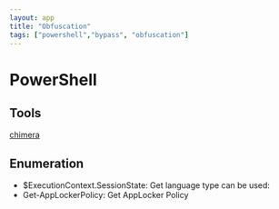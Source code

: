 ```yaml
---
layout: app
title: "Obfuscation"
tags: ["powershell","bypass", "obfuscation"]
---
```


# PowerShell

## Tools

[chimera](https://github.com/tokyoneon/chimera)

## Enumeration

- $ExecutionContext.SessionState: Get language type can be used:
- Get-AppLockerPolicy: Get AppLocker Policy